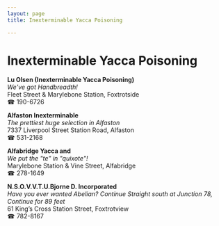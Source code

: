 ```yaml
---
layout: page 
title: Inexterminable Yacca Poisoning

---
```



# Inexterminable Yacca Poisoning


 **Lu Olsen (Inexterminable Yacca Poisoning)**  
_We've got Handbreadth!_  
Fleet Street & Marylebone Station, Foxtrotside  
☎ 190-6726

**Alfaston Inexterminable**  
_The prettiest huge selection in Alfaston_  
7337 Liverpool Street Station Road, Alfaston  
☎ 531-2168

**Alfabridge Yacca and**  
_We put the "te" in "quixote"!_  
Marylebone Station & Vine Street, Alfabridge  
☎ 278-1649

**N.S.O.V.V.T.U.Bjorne D. Incorporated**  
_Have you ever wanted Abelian? 
Continue Straight south at Junction 78, Continue for 89 feet_  
61 King’s Cross Station Street, Foxtrotview  
☎ 782-8167

